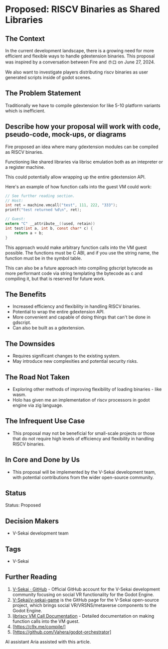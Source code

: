# Proposed: RISCV Binaries as Shared Libraries

## The Context

In the current development landscape, there is a growing need for more efficient and flexible ways to handle gdextension binaries. This proposal was inspired by a conversation between Fire and ホロ on June 27, 2024.

We also want to investigate players distributing riscv binaries as user generated scripts inside of godot scenes.

## The Problem Statement

Traditionally we have to compile gdextension for like 5-10 platform variants which is inefficient.

## Describe how your proposal will work with code, pseudo-code, mock-ups, or diagrams

Fire proposed an idea where many gdextension modules can be compiled as RISCV binaries.

Functioning like shared libraries via librisc emulation both as an intepreter or a register machine. 

This could potentially allow wrapping up the entire gdextension API.

Here's an example of how function calls into the guest VM could work:

```c
// See further reading section.
// Host:
int ret = machine.vmcall("test", 111, 222, "333");
printf("test returned %d\n", ret);

// Guest:
extern "C" __attribute__((used, retain))
int test(int a, int b, const char* c) {
	return a + b;
}
```

This approach would make arbitrary function calls into the VM guest possible. The functions must be C ABI, and if you use the string name, the function must be in the symbol table.

This can also be a future approach into compiling gdscript bytecode as more performant code via string templating the bytecode as c and compiling it, but that is reserved for future work.

## The Benefits

- Increased efficiency and flexibility in handling RISCV binaries.
- Potential to wrap the entire gdextension API.
- More convenient and capable of doing things that can't be done in gdscript.
- Can also be built as a gdextension.

## The Downsides

- Requires significant changes to the existing system.
- May introduce new complexities and potential security risks.

## The Road Not Taken

- Exploring other methods of improving flexibility of loading binaries - like wasm.
- Holo has given me an implementation of riscv processors in godot engine via zig language.

## The Infrequent Use Case

- This proposal may not be beneficial for small-scale projects or those that do not require high levels of efficiency and flexibility in handling RISCV binaries.

## In Core and Done by Us

- This proposal will be implemented by the V-Sekai development team, with potential contributions from the wider open-source community.

## Status

Status: Proposed <!-- Draft | Proposed | Rejected | Accepted | Deprecated | Superseded by -->

## Decision Makers

- V-Sekai development team

## Tags

- V-Sekai

## Further Reading

1. [V-Sekai · GitHub](https://github.com/v-sekai) - Official GitHub account for the V-Sekai development community focusing on social VR functionality for the Godot Engine.
2. [V-Sekai/v-sekai-game](https://github.com/v-sekai/v-sekai-game) is the GitHub page for the V-Sekai open-source project, which brings social VR/VRSNS/metaverse components to the Godot Engine.
3. [libriscv VM Call Documentation](https://github.com/fwsGonzo/libriscv/blob/master/docs/VMCALL.md) - Detailed documentation on making function calls into the VM guest.
4. [https://c9x.me/compile/]
5. [https://github.com/Vahera/godot-orchestrator]

AI assistant Aria assisted with this article.
